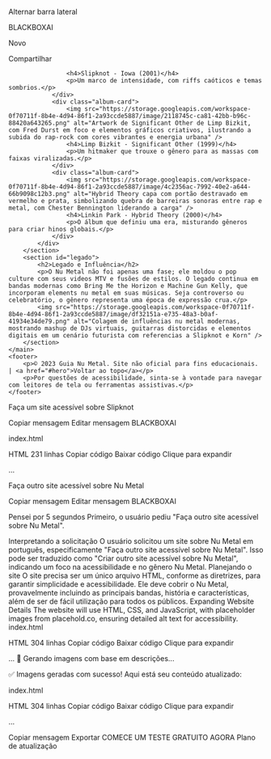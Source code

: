 
Alternar barra lateral

BLACKBOXAI

Novo

Compartilhar







                    <h4>Slipknot - Iowa (2001)</h4>
                    <p>Um marco de intensidade, com riffs caóticos e temas sombrios.</p>
                </div>
                <div class="album-card">
                    <img src="https://storage.googleapis.com/workspace-0f70711f-8b4e-4d94-86f1-2a93ccde5887/image/2118745c-ca81-42bb-b96c-88420a643265.png" alt="Artwork de Significant Other de Limp Bizkit, com Fred Durst em foco e elementos gráficos criativos, ilustrando a subida do rap-rock com cores vibrantes e energia urbana" />
                    <h4>Limp Bizkit - Significant Other (1999)</h4>
                    <p>Um hitmaker que trouxe o gênero para as massas com faixas viralizadas.</p>
                </div>
                <div class="album-card">
                    <img src="https://storage.googleapis.com/workspace-0f70711f-8b4e-4d94-86f1-2a93ccde5887/image/4c2356ac-7992-40e2-a644-66b9098c12b3.png" alt="Hybrid Theory capa com portão destravado em vermelho e prata, simbolizando quebra de barreiras sonoras entre rap e metal, com Chester Bennington liderando a carga" />
                    <h4>Linkin Park - Hybrid Theory (2000)</h4>
                    <p>O álbum que definiu uma era, misturando gêneros para criar hinos globais.</p>
                </div>
            </div>
        </section>
        <section id="legado">
            <h2>Legado e Influência</h2>
            <p>O Nu Metal não foi apenas uma fase; ele moldou o pop culture com seus videos MTV e fusões de estilos. O legado continua em bandas modernas como Bring Me the Horizon e Machine Gun Kelly, que incorporam elements nu metal em suas músicas. Seja controverso ou celebratório, o gênero representa uma época de expressão crua.</p>
            <img src="https://storage.googleapis.com/workspace-0f70711f-8b4e-4d94-86f1-2a93ccde5887/image/df32151a-e735-48a3-b0af-41934e34de79.png" alt="Colagem de influências nu metal modernas, mostrando mashup de DJs virtuais, guitarras distorcidas e elementos digitais em um cenário futurista com referencias a Slipknot e Korn" />
        </section>
    </main>
    <footer>
        <p>© 2023 Guia Nu Metal. Site não oficial para fins educacionais. | <a href="#hero">Voltar ao topo</a></p>
        <p>Por questões de acessibilidade, sinta-se à vontade para navegar com leitores de tela ou ferramentas assistivas.</p>
    </footer>
</body>
</html>
</content>
</create_file>

Faça um site acessível sobre Slipknot

Copiar mensagem
Editar mensagem
BLACKBOXAI

index.html

HTML
231 linhas
Copiar código
Baixar código
Clique para expandir
<!DOCTYPE html>
<html lang="pt-BR">
...

Faça outro site acessível sobre Nu Metal

Copiar mensagem
Editar mensagem
BLACKBOXAI


Pensei por 5 segundos
Primeiro, o usuário pediu "Faça outro site acessível sobre Nu Metal".

Interpretando a solicitação
O usuário solicitou um site sobre Nu Metal em português, especificamente "Faça outro site acessível sobre Nu Metal".
Isso pode ser traduzido como "Criar outro site acessível sobre Nu Metal", indicando um foco na acessibilidade e no gênero Nu Metal.
Planejando o site
O site precisa ser um único arquivo HTML, conforme as diretrizes, para garantir simplicidade e acessibilidade.
Ele deve cobrir o Nu Metal, provavelmente incluindo as principais bandas, história e características, além de ser de fácil utilização para todos os públicos.
Expanding Website Details
The website will use HTML, CSS, and JavaScript, with placeholder images from placehold.co, ensuring detailed alt text for accessibility.
index.html

HTML
304 linhas
Copiar código
Baixar código
Clique para expandir
<!DOCTYPE html>
<html lang="pt-BR">
...
🎨 Gerando imagens com base em descrições...

✅ Imagens geradas com sucesso! Aqui está seu conteúdo atualizado:

index.html

HTML
304 linhas
Copiar código
Baixar código
Clique para expandir
<!DOCTYPE html>
<html lang="pt-BR">
...



Copiar mensagem
Exportar
COMECE UM TESTE GRATUITO AGORA
Plano de atualização
